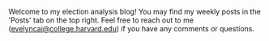
Welcome to my election analysis blog! You may find my weekly posts in the 'Posts' tab on the top right. Feel free to reach out to me (evelyncai@college.harvard.edu) if you have any comments or questions.
